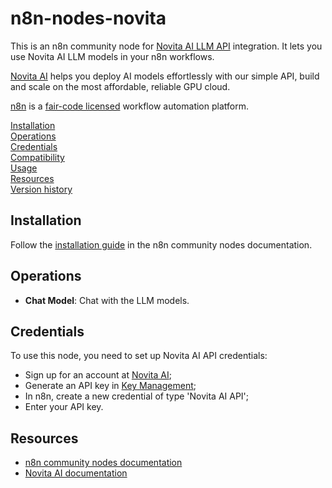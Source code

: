 # n8n-nodes-novita

This is an n8n community node for [Novita AI LLM API](https://novita.ai/models) integration. It lets you use Novita AI LLM models in your n8n workflows.

[Novita AI](https://novita.ai) helps you deploy AI models effortlessly with our simple API, build and scale on the most affordable, reliable GPU cloud.

[n8n](https://n8n.io/) is a [fair-code licensed](https://docs.n8n.io/reference/license/) workflow automation platform.

[Installation](#installation)  
[Operations](#operations)  
[Credentials](#credentials)  <!-- delete if no auth needed -->  
[Compatibility](#compatibility)  
[Usage](#usage)  <!-- delete if not using this section -->  
[Resources](#resources)  
[Version history](#version-history)  <!-- delete if not using this section -->  

## Installation

Follow the [installation guide](https://docs.n8n.io/integrations/community-nodes/installation/) in the n8n community nodes documentation.

## Operations

- **Chat Model**: Chat with the LLM models. 

## Credentials

To use this node, you need to set up Novita AI API credentials:

- Sign up for an account at [Novita AI](https://novita.ai);
- Generate an API key in [Key Management](https://novita.ai/settings/key-management);
- In n8n, create a new credential of type 'Novita AI API';
- Enter your API key.

## Resources

* [n8n community nodes documentation](https://docs.n8n.io/integrations/#community-nodes)
* [Novita AI documentation](https://novita.ai/docs)
